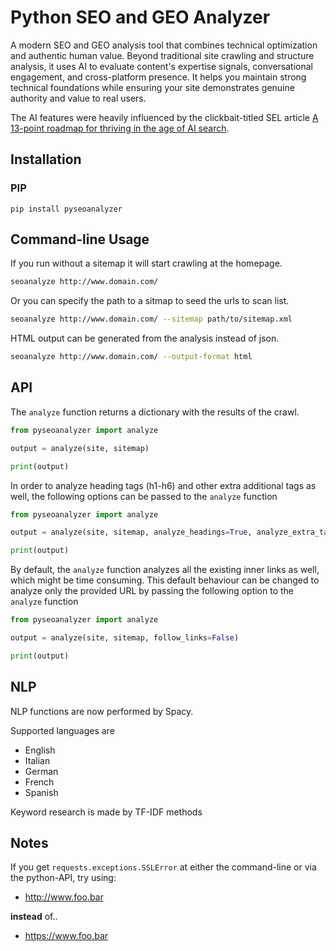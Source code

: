 Python SEO and GEO Analyzer
===================

A modern SEO and GEO analysis tool that combines technical optimization and authentic human value. Beyond traditional site crawling and structure analysis, it uses AI to evaluate content's expertise signals, conversational engagement, and cross-platform presence. It helps you maintain strong technical foundations while ensuring your site demonstrates genuine authority and value to real users.

The AI features were heavily influenced by the clickbait-titled SEL article [A 13-point roadmap for thriving in the age of AI search](https://searchengineland.com/seo-roadmap-ai-search-449199).

Installation
------------

### PIP

```
pip install pyseoanalyzer
```

Command-line Usage
------------------

If you run without a sitemap it will start crawling at the homepage.

```sh
seoanalyze http://www.domain.com/
```

Or you can specify the path to a sitmap to seed the urls to scan list.

```sh
seoanalyze http://www.domain.com/ --sitemap path/to/sitemap.xml
```

HTML output can be generated from the analysis instead of json.

```sh
seoanalyze http://www.domain.com/ --output-format html
```

API
---

The `analyze` function returns a dictionary with the results of the crawl.

```python
from pyseoanalyzer import analyze

output = analyze(site, sitemap)

print(output)
```

In order to analyze heading tags (h1-h6) and other extra additional tags as well, the following options can be passed to the `analyze` function
```python
from pyseoanalyzer import analyze

output = analyze(site, sitemap, analyze_headings=True, analyze_extra_tags=True)

print(output)
```

By default, the `analyze` function analyzes all the existing inner links as well, which might be time consuming.
This default behaviour can be changed to analyze only the provided URL by passing the following option to the `analyze` function
```python
from pyseoanalyzer import analyze

output = analyze(site, sitemap, follow_links=False)

print(output)
```

NLP
-----

NLP functions are now performed by Spacy. 

Supported languages are

 - English
 - Italian
 - German
 - French
 - Spanish

 Keyword research is made by TF-IDF methods


Notes
-----

If you get `requests.exceptions.SSLError` at either the command-line or via the python-API, try using:
 - http://www.foo.bar
 
 **instead** of..
 
 -  https://www.foo.bar

